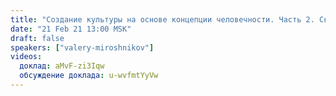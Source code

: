 ```yaml
---
title: "Создание культуры на основе концепции человечности. Часть 2. Сказки"
date: "21 Feb 21 13:00 MSK"
draft: false
speakers: ["valery-miroshnikov"] 
videos:
  доклад: aMvF-zi3Iqw
  обсуждение доклада: u-wvfmtYyVw
--- 
```

